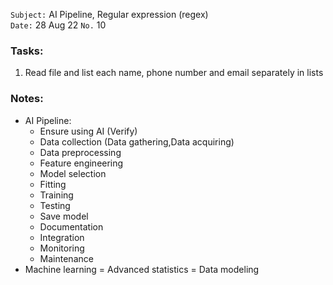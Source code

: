 `Subject:` AI Pipeline, Regular expression (regex)
<br />`Date:` 28 Aug 22 `No.` 10

### Tasks:
1. Read file and list each name, phone number and email separately in lists

### Notes:
* AI Pipeline:
  * Ensure using AI (Verify)
  * Data collection (Data gathering,Data acquiring)
  * Data preprocessing
  * Feature engineering
  * Model selection
  * Fitting
  * Training
  * Testing
  * Save model
  * Documentation
  * Integration
  * Monitoring
  * Maintenance
* Machine learning = Advanced statistics = Data modeling
